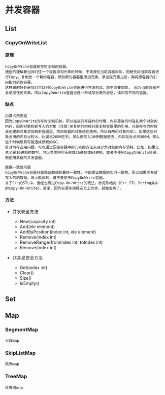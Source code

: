 # 并发容器
## List
### CopyOnWriteList
#### 原理
    CopyOnWrite容器即写时复制的容器。
    通俗的理解是当我们往一个容器添加元素的时候，不直接往当前容器添加，而是先将当前容器进行Copy，复制出一个新的容器，然后新的容器里添加元素，添加完元素之后，再将原容器的引用指向新的容器。
    这样做的好处是我们可以对CopyOnWrite容器进行并发的读，而不需要加锁， 因为当前容器不会添加任何元素。所以CopyOnWrite容器也是一种读写分离的思想，读和写不同的容器。

#### 缺点
    内存占用问题
    因为CopyOnWrite的写时复制机制，所以在进行写操作的时候，内存里会同时驻扎两个对象的内存，旧的对象和新写入的对象（注意:在复制的时候只是复制容器里的引用，只是在写的时候会创建新对象添加到新容器里，而旧容器的对象还在使用，所以有两份对象内存）。如果这些对象占用的内存比较大，比如说200M左右，那么再写入100M数据进去，内存就会占用300M，那么这个时候很有可能造成频繁的GC。
    针对内存占用问题，可以通过压缩容器中的元素的方法来减少大对象的内存消耗，比如，如果元素全是10进制的数字，可以考虑把它压缩成36进制或64进制。或者不使用CopyOnWrite容器，而使用其他的并发容器。

    数据一致性问题
    CopyOnWrite容器只能保证数据的最终一致性，不能保证数据的实时一致性。所以如果你希望写入的的数据，马上能读到，请不要使用CopyOnWrite容器。
    关于C++的STL中，曾经也有过Copy-On-Write的玩法，参见陈皓的《C++ STL String类中的Copy-On-Write》，后来，因为有很多线程安全上的事，就被去掉了。

#### 方法
   + 并发安全方法
     + New(capacity int)
     + Add(ele element)
     + AddByPosition(index int, ele element)
     + Remove(index int)   
     + RemoveRange(fromIndex int, toIndex int)
     + Remove(index int)
   
   + 非并发安全方法
     + Get(index int)
     + Clear()
     + Size()
     + IsEmpty()
## Set

## Map
### SegmentMap
    分段map
### SkipListMap
    跳表map
### TreeMap
    红黑树map

